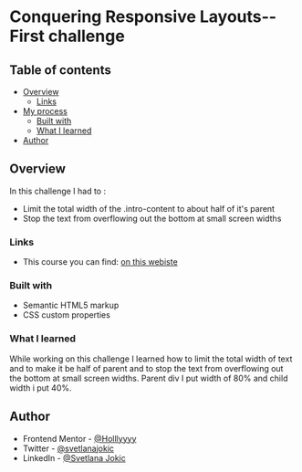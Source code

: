 # Conquering Responsive Layouts-- First challenge

## Table of contents

- [Overview](#overview)
  - [Links](#links)
- [My process](#my-process)
  - [Built with](#built-with)
  - [What I learned](#what-i-learned)
- [Author](#author)

## Overview

In this challenge I had to :

- Limit the total width of the .intro-content to about half of it's parent
- Stop the text from overflowing out the bottom at small screen widths

### Links

- This course you can find: [on this webiste](https://courses.kevinpowell.co/view/courses/conquering-responsive-layouts/)

### Built with

- Semantic HTML5 markup
- CSS custom properties

### What I learned

While working on this challenge I learned how to limit the total width of text and to make it be half of parent and to stop the text from overflowing out the bottom at small screen widths. Parent div I put width of 80% and child width i put 40%.

## Author

- Frontend Mentor - [@Holllyyyy](https://www.frontendmentor.io/profile/Holllyyyy)
- Twitter - [@svetlanajokic](https://twitter.com/svetlanajokic)
- LinkedIn - [@Svetlana Jokic](https://www.linkedin.com/in/svetlana-jokic-787432100/)
